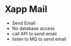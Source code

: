 # Xapp Mail 

- Send Email
- No database access
- call API to send email
- listen to MQ to send email
